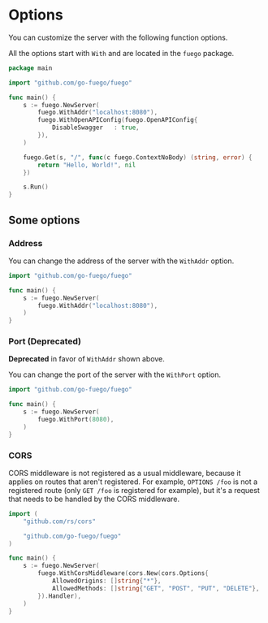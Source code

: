# Options

You can customize the server with the following function options.

All the options start with `With` and are located in the `fuego` package.

```go
package main

import "github.com/go-fuego/fuego"

func main() {
	s := fuego.NewServer(
		fuego.WithAddr("localhost:8080"),
		fuego.WithOpenAPIConfig(fuego.OpenAPIConfig{
			DisableSwagger   : true,
		}),
	)

	fuego.Get(s, "/", func(c fuego.ContextNoBody) (string, error) {
		return "Hello, World!", nil
	})

	s.Run()
}
```

## Some options

### Address

You can change the address of the server with the `WithAddr` option.

```go
import "github.com/go-fuego/fuego"

func main() {
	s := fuego.NewServer(
		fuego.WithAddr("localhost:8080"),
	)
}
```

### Port (Deprecated)

**Deprecated** in favor of `WithAddr` shown above.

You can change the port of the server with the `WithPort` option.

```go
import "github.com/go-fuego/fuego"

func main() {
	s := fuego.NewServer(
		fuego.WithPort(8080),
	)
}
```

### CORS

CORS middleware is not registered as a usual middleware,
because it applies on routes that aren't registered. For example,
`OPTIONS /foo` is not a registered route
(only `GET /foo` is registered for example),
but it's a request that needs to be handled by the CORS middleware.

```go
import (
	"github.com/rs/cors"

	"github.com/go-fuego/fuego"
)

func main() {
	s := fuego.NewServer(
		fuego.WithCorsMiddleware(cors.New(cors.Options{
			AllowedOrigins: []string{"*"},
			AllowedMethods: []string{"GET", "POST", "PUT", "DELETE"},
		}).Handler),
	)
}
```
